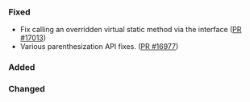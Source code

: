 ### Fixed

* Fix calling an overridden virtual static method via the interface ([PR #17013](https://github.com/dotnet/fsharp/pull/17013))
* Various parenthesization API fixes. ([PR #16977](https://github.com/dotnet/fsharp/pull/16977))

### Added



### Changed

